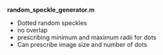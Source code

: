 **random_speckle_generator.m**

- Dotted random speckles
- no overlap
- prescribing minimum and maximum radii for dots
- Can prescribe image size and number of dots
